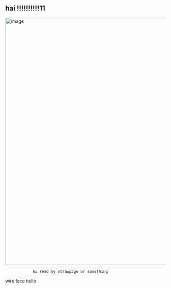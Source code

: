 ## hai !!!!!!!!!!11
<img width="661" height="778" alt="image" src="https://github.com/user-attachments/assets/49b470ef-235d-46ac-a5fb-4405a4a43ace" />



                hi read my strawpage or something
wire face hello
